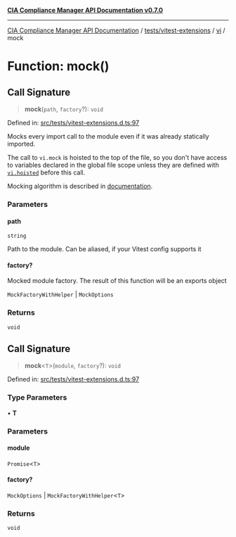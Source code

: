 [**CIA Compliance Manager API Documentation v0.7.0**](../../../../../README.md)

***

[CIA Compliance Manager API Documentation](../../../../../modules.md) / [tests/vitest-extensions](../../../README.md) / [vi](../README.md) / mock

# Function: mock()

## Call Signature

> **mock**(`path`, `factory`?): `void`

Defined in: [src/tests/vitest-extensions.d.ts:97](https://github.com/Hack23/cia-compliance-manager/blob/a904e43458f81faf7066f9da9fc149cc9f6e236d/src/tests/vitest-extensions.d.ts#L97)

Mocks every import call to the module even if it was already statically imported.

The call to `vi.mock` is hoisted to the top of the file, so you don't have access to variables declared in the global file scope
unless they are defined with [`vi.hoisted`](https://vitest.dev/api/vi#vi-hoisted) before this call.

Mocking algorithm is described in [documentation](https://vitest.dev/guide/mocking#modules).

### Parameters

#### path

`string`

Path to the module. Can be aliased, if your Vitest config supports it

#### factory?

Mocked module factory. The result of this function will be an exports object

`MockFactoryWithHelper` | `MockOptions`

### Returns

`void`

## Call Signature

> **mock**\<`T`\>(`module`, `factory`?): `void`

Defined in: [src/tests/vitest-extensions.d.ts:97](https://github.com/Hack23/cia-compliance-manager/blob/a904e43458f81faf7066f9da9fc149cc9f6e236d/src/tests/vitest-extensions.d.ts#L97)

### Type Parameters

• **T**

### Parameters

#### module

`Promise`\<`T`\>

#### factory?

`MockOptions` | `MockFactoryWithHelper`\<`T`\>

### Returns

`void`
